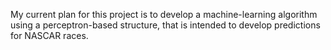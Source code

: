 My current plan for this project is to develop a machine-learning algorithm using a perceptron-based structure, that is intended to develop predictions for NASCAR races.